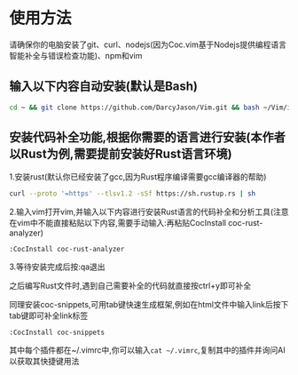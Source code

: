 # 使用方法

请确保你的电脑安装了git、curl、nodejs(因为Coc.vim基于Nodejs提供编程语言智能补全与错误检查功能)、npm和vim

## 输入以下内容自动安装(默认是Bash)

```bash
cd ~ && git clone https://github.com/DarcyJason/Vim.git && bash ~/Vim/install.sh
```

## 安装代码补全功能,根据你需要的语言进行安装(本作者以Rust为例,需要提前安装好Rust语言环境)

1.安装rust(默认你已经安装了gcc,因为Rust程序编译需要gcc编译器的帮助)
```bash
curl --proto '=https' --tlsv1.2 -sSf https://sh.rustup.rs | sh
```

2.输入vim打开vim,并输入以下内容进行安装Rust语言的代码补全和分析工具(注意在vim中不能直接粘贴以下内容,需要手动输入:再粘贴CocInstall coc-rust-analyzer)
```vim
:CocInstall coc-rust-analyzer
```

3.等待安装完成后按:qa退出

之后编写Rust文件时,遇到自己需要补全的代码就直接按ctrl+y即可补全

同理安装coc-snippets,可用tab键快速生成框架,例如在html文件中输入link后按下tab键即可补全link标签
```vim
:CocInstall coc-snippets
```

其中每个插件都在~/.vimrc中,你可以输入`cat ~/.vimrc`,复制其中的插件并询问AI以获取其快捷键用法

